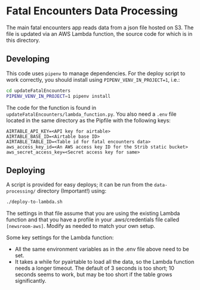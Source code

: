 # Fatal Encounters Data Processing

The main fatal encounters app reads data from a json file hosted on S3. The file 
is updated via an AWS Lambda function, the source code for which is in this directory.

## Developing

This code uses `pipenv` to manage dependencies. For the deploy script to work correctly,
you should install using `PIPENV_VENV_IN_PROJECT=1`, i.e.:

```bash
cd updateFatalEncounters
PIPENV_VENV_IN_PROJECT=1 pipenv install 
```

The code for the function is found in `updateFatalEncounters/lambda_function.py`. You
also need a `.env` file located in the same directory as the Pipfile with the following
keys:

```
AIRTABLE_API_KEY=<API key for airtable>
AIRTABLE_BASE_ID=<Airtable base ID>
AIRTABLE_TABLE_ID=<Table id for fatal encounters data>
aws_access_key_id=<An AWS access key ID for the Strib static bucket>
aws_secret_access_key=<Secret access key for same>
```

## Deploying

A script is provided for easy deploys; it can be run from the `data-processing/` directory 
(Important!) using:

```bash
./deploy-to-lambda.sh
```
The settings in that file assume that you are using the existing Lambda function and that you
have a profile in your .aws/credentials file called `[newsroom-aws]`. Modify as needed to match
your own setup. 

Some key settings for the Lambda function:
- All the same environment variables as in the .env file above need to be set.
- It takes a while for pyairtable to load all the data, so the Lambda function needs a
longer timeout. The default of 3 seconds is too short; 10 seconds seems to work, but may be too
short if the table grows significantly.